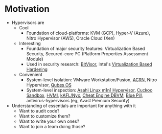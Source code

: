 # Motivation
- Hypervisors are
  - Cool
    - Foundation of cloud-platforms: KVM (GCP), Hyper-V (Azure), Nitro Hypervisor (AWS), Oracle Cloud (Xen)
  - Interesting
    - Foundation of major security features: Virtualization Based Security, Secured-core PC (Platform Properties Assessment Module)
    - Used in security research: [BitVisor](https://github.com/matsu/bitvisor/tree/master/core), Intel's [Virtualization Based Hardening](https://github.com/intel/vbh)
  - Convenient
    - System-level isolation: VMware Workstation/Fusion, [ACRN](https://github.com/projectacrn/acrn-hypervisor), Nitro Hypervisor, [Qubes OS](https://www.qubes-os.org/)
    - System-level inspection: [Asahi Linux m1n1 Hypervisor](https://github.com/AsahiLinux/m1n1), [Cuckoo Sandbox](https://cuckoosandbox.org/), [HVMI](https://github.com/hvmi), [kAFL/Nyx](https://nyx-fuzz.com/), [Cheat Engine DBVM](https://github.com/cheat-engine/cheat-engine/), [Blue Pill](https://en.wikipedia.org/wiki/Blue_Pill_(software)), antivirus-hypervisors (eg, Avast Premium Security)
- Understanding of essentials are important for anything with it
  - Want to audit code?
  - Want to customize them?
  - Want to write your own ones?
  - Want to join a team doing those?
